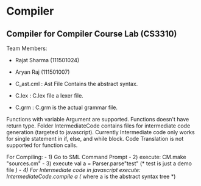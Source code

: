 # Compiler
## Compiler for Compiler Course Lab (CS3310)


Team Members:
- Rajat Sharma (111501024)
- Aryan Raj (111501007)


- C_ast.cml : Ast File Contains the abstract syntax. 
- C.lex : C.lex file a lexer file. 
- C.grm : C.grm is the actual grammar file.


Functions with variable Argument are supported. Functions doesn't have return type.
Folder IntermediateCode contains files for intermediate code generation (targeted to javascript). Currently Intermediate code only works for single statement in if, else, and while block. Code Translation is not supported for function calls.

For Compiling: - 1) Go to SML Command Prompt - 2) execute: CM.make "sources.cm" - 3) execute val a = Parser.parse"test" (* test is just a demo file *) - 4) For Intermediate code in javascript execute: IntermediateCode.compile a (* where a is the abstract syntax tree *)

